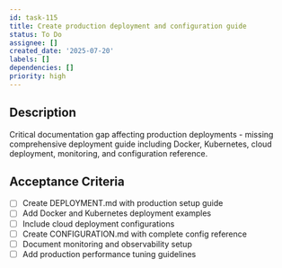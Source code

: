 ```yaml
---
id: task-115
title: Create production deployment and configuration guide
status: To Do
assignee: []
created_date: '2025-07-20'
labels: []
dependencies: []
priority: high
---
```


## Description

Critical documentation gap affecting production deployments - missing comprehensive deployment guide including Docker, Kubernetes, cloud deployment, monitoring, and configuration reference.

## Acceptance Criteria

- [ ] Create DEPLOYMENT.md with production setup guide
- [ ] Add Docker and Kubernetes deployment examples
- [ ] Include cloud deployment configurations
- [ ] Create CONFIGURATION.md with complete config reference
- [ ] Document monitoring and observability setup
- [ ] Add production performance tuning guidelines
